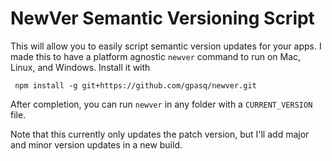 # NewVer Semantic Versioning Script
This will allow you to easily script semantic version updates for your apps.  I made this to have a platform agnostic `newver` command to run on Mac, Linux, and Windows.  Install it with 

``` npm install -g git+https://github.com/gpasq/newver.git```

After completion, you can run `newver` in any folder with a `CURRENT_VERSION` file.

Note that this currently only updates the patch version, but I'll add major and minor
version updates in a new build.